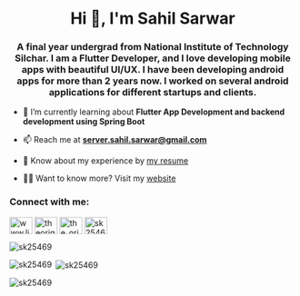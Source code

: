 <h1 align="center">Hi 👋, I'm Sahil Sarwar</h1>
<h3 align="center">A final year undergrad from National Institute of Technology Silchar. I am a Flutter Developer, and I love developing mobile apps with beautiful UI/UX. I have been developing android apps for more than 2 years now. I worked on several android applications for different startups and clients.</h3>
<!-- 
<p align="left"> <a href="https://github.com/ryo-ma/github-profile-trophy"><img src="https://github-profile-trophy.vercel.app/?username=sk25469" alt="sk25469" /></a> </p> -->

- 🌱 I’m currently learning about **Flutter App Development and backend development using Spring Boot**

- 📫 Reach me at **server.sahil.sarwar@gmail.com**

- 📄 Know about my experience by [my resume](https://drive.google.com/file/d/11QoZbeVa4U9qltrlp9QOzxz41GxEzAfG/view?usp=sharing)
- 🧑‍💻 Want to know more? Visit my [website](https://sk25469.github.io)

<h3 align="left">Connect with me:</h3>
<p align="left">
<a href="https://www.linkedin.com/in/sahilsarwar1" target="blank"><img align="center" src="https://raw.githubusercontent.com/rahuldkjain/github-profile-readme-generator/master/src/images/icons/Social/linked-in-alt.svg" alt="www.linkedin.com/in/sahilsarwar1" height="30" width="40" /></a>
<a href="https://fb.com/theoriginalsahil" target="blank"><img align="center" src="https://raw.githubusercontent.com/rahuldkjain/github-profile-readme-generator/master/src/images/icons/Social/facebook.svg" alt="theoriginalsahil" height="30" width="40" /></a>
<a href="https://instagram.com/the_originalsahil" target="blank"><img align="center" src="https://raw.githubusercontent.com/rahuldkjain/github-profile-readme-generator/master/src/images/icons/Social/instagram.svg" alt="the_originalsahil" height="30" width="40" /></a>
<a href="https://auth.geeksforgeeks.org/user/sk25469/profile" target="blank"><img align="center" src="https://raw.githubusercontent.com/rahuldkjain/github-profile-readme-generator/master/src/images/icons/Social/geeks-for-geeks.svg" alt="sk25469/profile" height="30" width="40" /></a>
</p>

<p align="left"> <img src="https://komarev.com/ghpvc/?username=sk25469&label=Profile%20views&color=0e75b6&style=flat" alt="sk25469" /> </p>


<p><img align="left" src="https://github-readme-stats.vercel.app/api/top-langs/?username=sk25469&langs_count=10&theme=tokyonight&layout=compact" alt="sk25469" /></p>

<p>&nbsp;<img align="center" src="https://github-readme-stats.vercel.app/api?username=sk25469&show_icons=true&theme=synthwave" alt="sk25469" /></p>

<p><img align="center" src="https://github-readme-streak-stats.herokuapp.com/?user=sk25469&theme=radical&hide_border=true" alt="sk25469" /></p>
